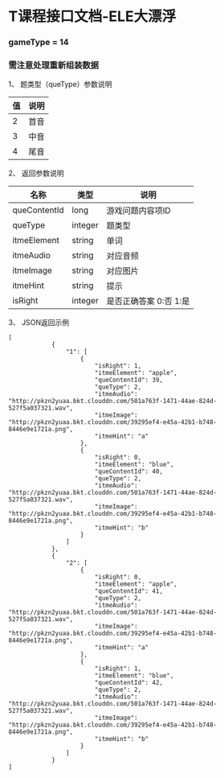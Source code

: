 # T课程接口文档-ELE大漂浮

### gameType = 14
### 需注意处理重新组装数据

1、 题类型（queType）参数说明

|值  | 说明 |
| --- | --- |
| 2 | 首音 |
| 3 | 中音 |
| 4 | 尾音 |

2、 返回参数说明

|名称  | 类型 | 说明 |
| --- | --- | --- |
| queContentId | long | 游戏问题内容项ID |
| queType | integer | 题类型 |
| itmeElement | string | 单词 |
| itmeAudio | string | 对应音频 |
| itmeImage | string | 对应图片 |
| itmeHint | string | 提示 |
| isRight | integer | 是否正确答案 0:否 1:是 |

3、 JSON返回示例
```
[
            {
                "1": [
                    {
                        "isRight": 1,
                        "itmeElement": "apple",
                        "queContentId": 39,
                        "queType": 2,
                        "itmeAudio": "http://pkzn2yuaa.bkt.clouddn.com/501a763f-1471-44ae-824d-527f5a037321.wav",
                        "itmeImage": "http://pkzn2yuaa.bkt.clouddn.com/39295ef4-e45a-42b1-b748-8446e9e1721a.png",
                        "itmeHint": "a"
                    },
                    {
                        "isRight": 0,
                        "itmeElement": "blue",
                        "queContentId": 40,
                        "queType": 2,
                        "itmeAudio": "http://pkzn2yuaa.bkt.clouddn.com/501a763f-1471-44ae-824d-527f5a037321.wav",
                        "itmeImage": "http://pkzn2yuaa.bkt.clouddn.com/39295ef4-e45a-42b1-b748-8446e9e1721a.png",
                        "itmeHint": "b"
                    }
                ]
            },
            {
                "2": [
                    {
                        "isRight": 0,
                        "itmeElement": "apple",
                        "queContentId": 41,
                        "queType": 2,
                        "itmeAudio": "http://pkzn2yuaa.bkt.clouddn.com/501a763f-1471-44ae-824d-527f5a037321.wav",
                        "itmeImage": "http://pkzn2yuaa.bkt.clouddn.com/39295ef4-e45a-42b1-b748-8446e9e1721a.png",
                        "itmeHint": "a"
                    },
                    {
                        "isRight": 1,
                        "itmeElement": "blue",
                        "queContentId": 42,
                        "queType": 2,
                        "itmeAudio": "http://pkzn2yuaa.bkt.clouddn.com/501a763f-1471-44ae-824d-527f5a037321.wav",
                        "itmeImage": "http://pkzn2yuaa.bkt.clouddn.com/39295ef4-e45a-42b1-b748-8446e9e1721a.png",
                        "itmeHint": "b"
                    }
                ]
            }
]

```